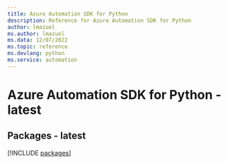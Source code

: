 ```yaml
---
title: Azure Automation SDK for Python
description: Reference for Azure Automation SDK for Python
author: lmazuel
ms.author: lmazuel
ms.data: 12/07/2022
ms.topic: reference
ms.devlang: python
ms.service: automation
---
```

# Azure Automation SDK for Python - latest
## Packages - latest
[!INCLUDE [packages](automation-index.md)]